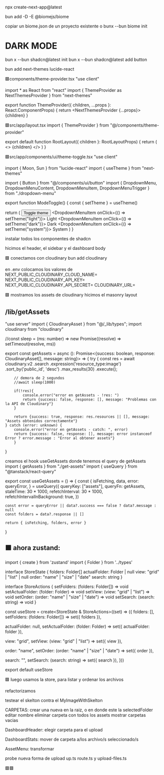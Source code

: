 npx create-next-app@latest

bun add -D -E @biomejs/biome

copiar un biome.json de un proyecto existente o bunx --bun biome init

DARK MODE
==========
bun x --bun shadcn@latest init
bun x --bun shadcn@latest add button

bun add next-themes lucide-react

🟩components/theme-provider.tsx
"use client"
 
import * as React from "react"
import { ThemeProvider as NextThemesProvider } from "next-themes"
 
export function ThemeProvider({
  children,
  ...props
}: React.ComponentProps<typeof NextThemesProvider>) {
  return <NextThemesProvider {...props}>{children}</NextThemesProvider>
}

🟩src/app/layout.tsx
import { ThemeProvider } from "@/components/theme-provider"
 
export default function RootLayout({ children }: RootLayoutProps) {
  return (
    <>
      <html lang="en" suppressHydrationWarning>
        <head />
        <body>
          <ThemeProvider
            attribute="class"
            defaultTheme="system"
            enableSystem
            disableTransitionOnChange
          >
            {children}
          </ThemeProvider>
        </body>
      </html>
    </>
  )
}

🟩src/app/components/ui/theme-toggle.tsx
"use client"

import { Moon, Sun } from "lucide-react"
import { useTheme } from "next-themes"

import { Button } from "@/components/ui/button"
import { DropdownMenu, DropdownMenuContent, DropdownMenuItem, DropdownMenuTrigger } from "./dropdown-menu"

export function ModeToggle() {
  const { setTheme } = useTheme()

  return (
    <DropdownMenu>
      <DropdownMenuTrigger asChild>
        <Button variant="outline" size="icon">
          <Sun className="h-[1.2rem] w-[1.2rem] scale-100 rotate-0 transition-all dark:scale-0 dark:-rotate-90" />
          <Moon className="absolute h-[1.2rem] w-[1.2rem] scale-0 rotate-90 transition-all dark:scale-100 dark:rotate-0" />
          <span className="sr-only">Toggle theme</span>
        </Button>
      </DropdownMenuTrigger>
      <DropdownMenuContent align="end">
        <DropdownMenuItem onClick={() => setTheme("light")}>
          Light
        </DropdownMenuItem>
        <DropdownMenuItem onClick={() => setTheme("dark")}>
          Dark
        </DropdownMenuItem>
        <DropdownMenuItem onClick={() => setTheme("system")}>
          System
        </DropdownMenuItem>
      </DropdownMenuContent>
    </DropdownMenu>
  )
}

instalar todos los componentes de shadcn

hicimos el header, el sidebar y el dashboard body

🟩 conectamos con cloudinary
bun add cloudinary 

en .env colocamos los valores de 
NEXT_PUBLIC_CLOUDINARY_CLOUD_NAME=
NEXT_PUBLIC_CLOUDINARY_API_KEY=
NEXT_PUBLIC_CLOUDINARY_API_SECRET=
CLOUDINARY_URL=

🟩 mostramos los assets de cloudinary
hicimos el masonry layout

/lib/getAssets
----------------
"use server"
import { CloudinaryAsset } from "@/_lib/types";
import cloudinary from "cloudinary"

//const sleep = (ms: number) => new Promise((resolve) => setTimeout(resolve, ms))

export const getAssets = async (): Promise<{success: boolean, response: CloudinaryAsset[], message: string}> => {
    try {
        const res = await cloudinary.v2
            .search
            .expression('resource_type:image')
            .sort_by('public_id', 'desc')
            .max_results(30)
            .execute();
            
        // demora de 2 segundos
        //await sleep(1000)
        
        if(!res){
            console.error("error en getAssets - !res: ")
            return {success: false, response: [], message: "Problemas con la API de Cloudinary"}
        }
        
        return {success: true, response: res.resources || [], message: "Assets obtenidos correctamente"}
    } catch (error: unknown) {
        console.error("error en getAssets - catch: ", error)
        return {success: false, response: [], message: error instanceof Error ? error.message : "Error al obtener assets"}
        }
} 

creamos el hook useGetAssets donde tenemos el query de getAssets
import { getAssets } from "./get-assets"
import { useQuery } from "@tanstack/react-query"

export const useGetAssets = () => {
	const {
		isFetching,
		data,
		error: queryError,
	} = useQuery({
		queryKey: ["assets"],
		queryFn: getAssets,
		staleTime: 30 * 1000,
		refetchInterval: 30 * 1000,
		refetchIntervalInBackground: true,
	})

	const error = queryError || data?.success === false ? data?.message : null
	const folders = data?.response || []

	return { isFetching, folders, error }
}

🟩 ahora zustand:
------------------

import { create } from 'zustand'
import { Folder } from '../types'

interface StoreState {
  folders: Folder[]
  actualFolder: Folder | null
  view: "grid" | "list" | null
  order: "name" | "size" | "date"
  search: string
}

interface StoreActions {
  setFolders: (folders: Folder[]) => void
  setActualFolder: (folder: Folder) => void
  setView: (view: "grid" | "list") => void
  setOrder: (order: "name" | "size" | "date") => void
  setSearch: (search: string) => void
}

const useStore = create<StoreState & StoreActions>((set) => ({
  folders: [],
  setFolders: (folders: Folder[]) => set({ folders }),

  actualFolder: null,
  setActualFolder: (folder: Folder) => set({ actualFolder: folder }),

  view: "grid",
  setView: (view: "grid" | "list") => set({ view }),

  order: "name",
  setOrder: (order: "name" | "size" | "date") => set({ order }),

  search: "",
  setSearch: (search: string) => set({ search }),
}))

export default useStore

🟩 luego usamos la store, para listar y ordenar los archivos

refactorizamos




testear el skelton contra el MyImageWithSkelton


CARPETAS:
crear una nueva en la raiz, o en donde este la selectedFolder
editar nombre
eliminar carpeta con todos los assets
mostrar carpetas vacias


DashboardHeader:
elegir carpeta para el upload

DashboardStats:
mover de carpeta a/los archivo/s seleccionado/s

AssetMenu:
transformar

probe nueva forma de upload
up.ts route.ts y upload-files.ts

🟩🟩

